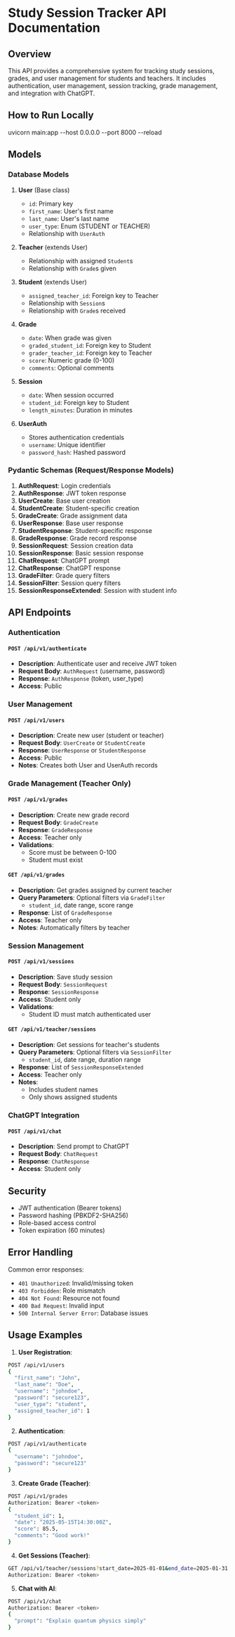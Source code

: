# Study Session Tracker API Documentation

## Overview
This API provides a comprehensive system for tracking study sessions, grades, and user management for students and teachers. It includes authentication, user management, session tracking, grade management, and integration with ChatGPT.

## How to Run Locally
uvicorn main:app --host 0.0.0.0 --port 8000 --reload

## Models

### Database Models

1. **User** (Base class)
   - `id`: Primary key
   - `first_name`: User's first name
   - `last_name`: User's last name
   - `user_type`: Enum (STUDENT or TEACHER)
   - Relationship with `UserAuth`

2. **Teacher** (extends User)
   - Relationship with assigned `Student`s
   - Relationship with `Grade`s given

3. **Student** (extends User)
   - `assigned_teacher_id`: Foreign key to Teacher
   - Relationship with `Session`s
   - Relationship with `Grade`s received

4. **Grade**
   - `date`: When grade was given
   - `graded_student_id`: Foreign key to Student
   - `grader_teacher_id`: Foreign key to Teacher
   - `score`: Numeric grade (0-100)
   - `comments`: Optional comments

5. **Session**
   - `date`: When session occurred
   - `student_id`: Foreign key to Student
   - `length_minutes`: Duration in minutes

6. **UserAuth**
   - Stores authentication credentials
   - `username`: Unique identifier
   - `password_hash`: Hashed password

### Pydantic Schemas (Request/Response Models)

1. **AuthRequest**: Login credentials
2. **AuthResponse**: JWT token response
3. **UserCreate**: Base user creation
4. **StudentCreate**: Student-specific creation
5. **GradeCreate**: Grade assignment data
6. **UserResponse**: Base user response
7. **StudentResponse**: Student-specific response
8. **GradeResponse**: Grade record response
9. **SessionRequest**: Session creation data
10. **SessionResponse**: Basic session response
11. **ChatRequest**: ChatGPT prompt
12. **ChatResponse**: ChatGPT response
13. **GradeFilter**: Grade query filters
14. **SessionFilter**: Session query filters
15. **SessionResponseExtended**: Session with student info

## API Endpoints

### Authentication

#### `POST /api/v1/authenticate`
- **Description**: Authenticate user and receive JWT token
- **Request Body**: `AuthRequest` (username, password)
- **Response**: `AuthResponse` (token, user_type)
- **Access**: Public

### User Management

#### `POST /api/v1/users`
- **Description**: Create new user (student or teacher)
- **Request Body**: `UserCreate` or `StudentCreate`
- **Response**: `UserResponse` or `StudentResponse`
- **Access**: Public
- **Notes**: Creates both User and UserAuth records

### Grade Management (Teacher Only)

#### `POST /api/v1/grades`
- **Description**: Create new grade record
- **Request Body**: `GradeCreate`
- **Response**: `GradeResponse`
- **Access**: Teacher only
- **Validations**:
  - Score must be between 0-100
  - Student must exist

#### `GET /api/v1/grades`
- **Description**: Get grades assigned by current teacher
- **Query Parameters**: Optional filters via `GradeFilter`
  - `student_id`, date range, score range
- **Response**: List of `GradeResponse`
- **Access**: Teacher only
- **Notes**: Automatically filters by teacher

### Session Management

#### `POST /api/v1/sessions`
- **Description**: Save study session
- **Request Body**: `SessionRequest`
- **Response**: `SessionResponse`
- **Access**: Student only
- **Validations**:
  - Student ID must match authenticated user

#### `GET /api/v1/teacher/sessions`
- **Description**: Get sessions for teacher's students
- **Query Parameters**: Optional filters via `SessionFilter`
  - `student_id`, date range, duration range
- **Response**: List of `SessionResponseExtended`
- **Access**: Teacher only
- **Notes**:
  - Includes student names
  - Only shows assigned students

### ChatGPT Integration

#### `POST /api/v1/chat`
- **Description**: Send prompt to ChatGPT
- **Request Body**: `ChatRequest`
- **Response**: `ChatResponse`
- **Access**: Student only

## Security

- JWT authentication (Bearer tokens)
- Password hashing (PBKDF2-SHA256)
- Role-based access control
- Token expiration (60 minutes)

## Error Handling

Common error responses:
- `401 Unauthorized`: Invalid/missing token
- `403 Forbidden`: Role mismatch
- `404 Not Found`: Resource not found
- `400 Bad Request`: Invalid input
- `500 Internal Server Error`: Database issues

## Usage Examples

1. **User Registration**:
```bash
POST /api/v1/users
{
  "first_name": "John",
  "last_name": "Doe",
  "username": "johndoe",
  "password": "secure123",
  "user_type": "student",
  "assigned_teacher_id": 1
}
```

2. **Authentication**:
```bash
POST /api/v1/authenticate
{
  "username": "johndoe",
  "password": "secure123"
}
```

3. **Create Grade (Teacher)**:
```bash
POST /api/v1/grades
Authorization: Bearer <token>
{
  "student_id": 1,
  "date": "2025-05-15T14:30:00Z",
  "score": 85.5,
  "comments": "Good work!"
}
```

4. **Get Sessions (Teacher)**:
```bash
GET /api/v1/teacher/sessions?start_date=2025-01-01&end_date=2025-01-31
Authorization: Bearer <token>
```

5. **Chat with AI**:
```bash
POST /api/v1/chat
Authorization: Bearer <token>
{
  "prompt": "Explain quantum physics simply"
}
```